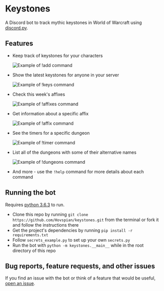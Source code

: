 # Keystones
A Discord bot to track mythic keystones in World of Warcraft using [discord.py](https://github.com/Rapptz/discord.py).

## Features

- Keep track of keystones for your characters

    ![Example of !add command](https://imgur.com/tIEpNym.png)
    
- Show the latest keystones for anyone in your server

    ![Example of !keys command](https://imgur.com/LZ1ZDry.png)
    
- Check this week's affixes

    ![Example of !affixes command](https://imgur.com/8aReCE4.png)
    
- Get information about a specific affix

    ![Example of !affix command](https://imgur.com/9bFGic0.png)
    
- See the timers for a specific dungeon

    ![Example of !timer command](https://imgur.com/fxcOkxC.png)
    
- List all of the dungeons with some of their alternative names

    ![Example of !dungeons command](https://imgur.com/RJsoAsb.png)
    
- And more - use the `!help` command for more details about each command

## Running the bot

Requires [python 3.6.3](https://www.python.org/downloads/release/python-363/) to run.

- Clone this repo by running `git clone https://github.com/Hovspian/keystones.git` from the terminal or fork it and follow the instructions there
- Get the project's dependencies by running `pip install -r requirements.txt`
- Follow `secrets_example.py` to set up your own `secrets.py`
- Run the bot with `python -m keystones.__main__` while in the root directory of this repo

## Bug reports, feature requests, and other issues

If you find an issue with the bot or think of a feature that would be useful, [open an issue](https://github.com/Hovspian/keystones/issues/new/choose).
